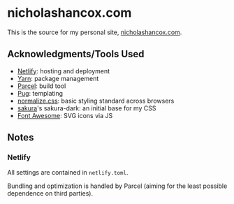 # nicholashancox.com

This is the source for my personal site,
[nicholashancox.com](https://www.nicholashancox.com).

## Acknowledgments/Tools Used

- [Netlify](https://www.netlify.com/): hosting and deployment
- [Yarn](https://yarnpkg.com/): package management
- [Parcel](https://github.com/parcel-bundler/parcel): build tool
- [Pug](https://github.com/pugjs/pug): templating
- [normalize.css](https://github.com/necolas/normalize.css): basic styling
  standard across browsers
- [sakura](https://github.com/oxalorg/sakura)'s sakura-dark: an initial base for
  my CSS
- [Font Awesome](https://fontawesome.com/): SVG icons via JS

## Notes

### Netlify

All settings are contained in `netlify.toml`.

Bundling and optimization is handled by Parcel (aiming for the least possible
dependence on third parties).

